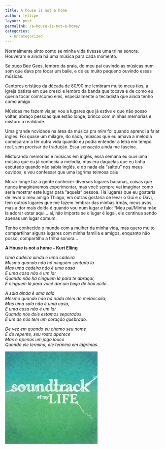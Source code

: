 ```yaml
---
title: A house is not a home
author: fellipe
layout: post
permalink: /a-house-is-not-a-home/
categories:
  - Uncategorized
---
```

<center>
</center>

  
Normalmente sinto como se minha vida tivesse uma trilha sonora. Houveram e ainda há uma música para cada momento.

Se ouço Bee Gees, lembro da praia, do meu pai ouvindo as músicas num som que dava pra tocar um baile, e de eu muito pequeno ouvindo essas músicas.

Cantores cristãos da década de 80/90 me lembram muito meus tios, a igreja batista em que cresci e lembro da banda que tocava e de como eu queria tocar com/como eles, especialmente o tecladista que ainda tenho como amigo.

Músicas me fazem viajar, vou a lugares que já estive e que não posso voltar, abraço pessoas que estão longe, brinco com minhas memórias e misturo a realidade.

Uma grande novidade na área da música pra mim foi quando aprendi a falar ingles. Foi quase um milagre, do nada, músicas que eu amava a melodia começaram a ter outra vida quando eu podia entender a letra em tempo real, sem precisar de tradução. Essa sensação ainda me fascina.

Misturando memórias e músicas em inglês, essa semana eu ouvi uma música que eu já conhecia a melodia, mas era daquelas que eu tinha escutado quando não sabia inglês, e do nada ela &#8220;saltou&#8221; nos meus ouvidos, e vou confessar que uma lagrima teimosa caiu.

Morar longe faz a gente conhecer diversos lugares bacanas, coisas que nunca imaginávamos experimentar, mas você sempre vai imaginar como seria mostrar este lugar para &#8220;aquela&#8221; pessoa. Há lugares que eu gostaria de levar o meu amigo Thiago, em outras gostaria de levar o Gui e o Davi, tem outros lugares que me fazem lembrar das minhas irmãs, meus avós, mas a dor mais doída é quando vou num lugar e falo: &#8220;Meu pai/Minha mãe ia adorar estar aqui&#8230; aí, não importa se o lugar é legal, ele continua sendo apenas um lugar comum.

Tenho conhecido o mundo com a mulher da minha vida, mas quero muito compartilhar alguns lugares com minha familia e amigos, enquanto não posso, compartilho a trilha sonora&#8230;

**A House is not a home &#8211; Kurt Elling**

*Uma cadeira ainda é uma cadeira*  
*Mesmo quando não há ninguém sentado lá*  
*Mas uma cadeira não é uma casa*  
*E uma casa não é um lar*  
*Quando não há ninguém lá para te abraçar,*  
*E ninguém lá para você dar um beijo de boa noite.*

*A sala ainda é uma sala*  
*Mesmo quando não há nada além de melancolia;*  
*Mas uma sala não é uma casa,*  
*E uma casa não é um lar*  
*Quando nós dois estamos separados*  
*E um de nós tem um coração quebrado.*

*De vez em quando eu chamo seu nome*  
*E de repente, seu rosto aparece*  
*Mas é apenas um jogo louco*  
*Quando ele termina, ele termina em lágrimas.*

[<img class="size-full wp-image-269 aligncenter" alt="Soundtrack_of_my_Life_by_carlitaestrella[1]" src="/img/posts/2014/09/Soundtrack_of_my_Life_by_carlitaestrella1.jpg" width="300" height="300" />][1]

 [1]: /img/posts/2014/09/Soundtrack_of_my_Life_by_carlitaestrella1.jpg